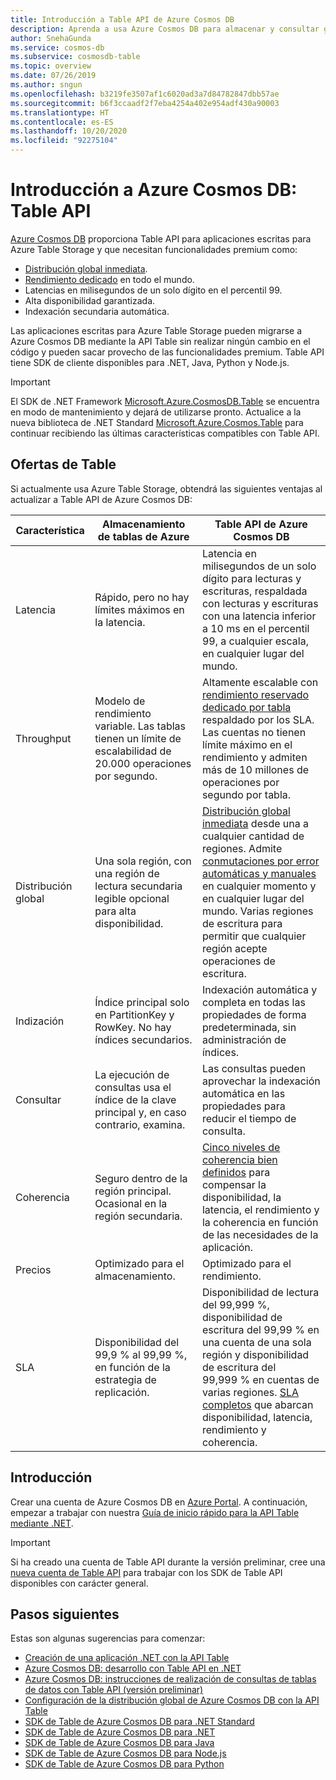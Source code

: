 ```yaml
---
title: Introducción a Table API de Azure Cosmos DB
description: Aprenda a usa Azure Cosmos DB para almacenar y consultar grandes volúmenes de datos de pares clave-valor con latencia baja mediante instancias de Table API de Azure.
author: SnehaGunda
ms.service: cosmos-db
ms.subservice: cosmosdb-table
ms.topic: overview
ms.date: 07/26/2019
ms.author: sngun
ms.openlocfilehash: b3219fe3507af1c6020ad3a7d84782847dbb57ae
ms.sourcegitcommit: b6f3ccaadf2f7eba4254a402e954adf430a90003
ms.translationtype: HT
ms.contentlocale: es-ES
ms.lasthandoff: 10/20/2020
ms.locfileid: "92275104"
---
```

# <a name="introduction-to-azure-cosmos-db-table-api"></a>Introducción a Azure Cosmos DB: Table API

[Azure Cosmos DB](introduction.md) proporciona Table API para aplicaciones escritas para Azure Table Storage y que necesitan funcionalidades premium como:

* [Distribución global inmediata](distribute-data-globally.md).
* [Rendimiento dedicado](partitioning-overview.md) en todo el mundo.
* Latencias en milisegundos de un solo dígito en el percentil 99.
* Alta disponibilidad garantizada.
* Indexación secundaria automática.

Las aplicaciones escritas para Azure Table Storage pueden migrarse a Azure Cosmos DB mediante la API Table sin realizar ningún cambio en el código y pueden sacar provecho de las funcionalidades premium. Table API tiene SDK de cliente disponibles para .NET, Java, Python y Node.js.

> [!IMPORTANT]
> El SDK de .NET Framework [Microsoft.Azure.CosmosDB.Table](https://www.nuget.org/packages/Microsoft.Azure.CosmosDB.Table) se encuentra en modo de mantenimiento y dejará de utilizarse pronto. Actualice a la nueva biblioteca de .NET Standard [Microsoft.Azure.Cosmos.Table](https://www.nuget.org/packages/Microsoft.Azure.Cosmos.Table) para continuar recibiendo las últimas características compatibles con Table API.

## <a name="table-offerings"></a>Ofertas de Table
Si actualmente usa Azure Table Storage, obtendrá las siguientes ventajas al actualizar a Table API de Azure Cosmos DB:

| Característica | Almacenamiento de tablas de Azure | Table API de Azure Cosmos DB |
| --- | --- | --- |
| Latencia | Rápido, pero no hay límites máximos en la latencia. | Latencia en milisegundos de un solo dígito para lecturas y escrituras, respaldada con lecturas y escrituras con una latencia inferior a 10 ms en el percentil 99, a cualquier escala, en cualquier lugar del mundo. |
| Throughput | Modelo de rendimiento variable. Las tablas tienen un límite de escalabilidad de 20.000 operaciones por segundo. | Altamente escalable con [rendimiento reservado dedicado por tabla](request-units.md) respaldado por los SLA. Las cuentas no tienen límite máximo en el rendimiento y admiten más de 10 millones de operaciones por segundo por tabla. |
| Distribución global | Una sola región, con una región de lectura secundaria legible opcional para alta disponibilidad. | [Distribución global inmediata](distribute-data-globally.md) desde una a cualquier cantidad de regiones. Admite [conmutaciones por error automáticas y manuales](high-availability.md) en cualquier momento y en cualquier lugar del mundo. Varias regiones de escritura para permitir que cualquier región acepte operaciones de escritura. |
| Indización | Índice principal solo en PartitionKey y RowKey. No hay índices secundarios. | Indexación automática y completa en todas las propiedades de forma predeterminada, sin administración de índices. |
| Consultar | La ejecución de consultas usa el índice de la clave principal y, en caso contrario, examina. | Las consultas pueden aprovechar la indexación automática en las propiedades para reducir el tiempo de consulta. |
| Coherencia | Seguro dentro de la región principal. Ocasional en la región secundaria. | [Cinco niveles de coherencia bien definidos](consistency-levels.md) para compensar la disponibilidad, la latencia, el rendimiento y la coherencia en función de las necesidades de la aplicación. |
| Precios | Optimizado para el almacenamiento. | Optimizado para el rendimiento. |
| SLA | Disponibilidad del 99,9 % al 99,99 %, en función de la estrategia de replicación. | Disponibilidad de lectura del 99,999 %, disponibilidad de escritura del 99,99 % en una cuenta de una sola región y disponibilidad de escritura del 99,999 % en cuentas de varias regiones. [SLA completos](https://azure.microsoft.com/support/legal/sla/cosmos-db/) que abarcan disponibilidad, latencia, rendimiento y coherencia. |

## <a name="get-started"></a>Introducción

Crear una cuenta de Azure Cosmos DB en [Azure Portal](https://portal.azure.com). A continuación, empezar a trabajar con nuestra [Guía de inicio rápido para la API Table mediante .NET](create-table-dotnet.md). 

> [!IMPORTANT]
> Si ha creado una cuenta de Table API durante la versión preliminar, cree una [nueva cuenta de Table API](create-table-dotnet.md#create-a-database-account) para trabajar con los SDK de Table API disponibles con carácter general.
>

## <a name="next-steps"></a>Pasos siguientes

Estas son algunas sugerencias para comenzar:
* [Creación de una aplicación .NET con la API Table](create-table-dotnet.md)
* [Azure Cosmos DB: desarrollo con Table API en .NET](tutorial-develop-table-dotnet.md)
* [Azure Cosmos DB: instrucciones de realización de consultas de tablas de datos con Table API (versión preliminar)](tutorial-query-table.md)
* [Configuración de la distribución global de Azure Cosmos DB con la API Table](tutorial-global-distribution-table.md)
* [SDK de Table de Azure Cosmos DB para .NET Standard](table-sdk-dotnet-standard.md)
* [SDK de Table de Azure Cosmos DB para .NET](table-sdk-dotnet.md)
* [SDK de Table de Azure Cosmos DB para Java](table-sdk-java.md)
* [SDK de Table de Azure Cosmos DB para Node.js](table-sdk-nodejs.md)
* [SDK de Table de Azure Cosmos DB para Python](table-sdk-python.md)
